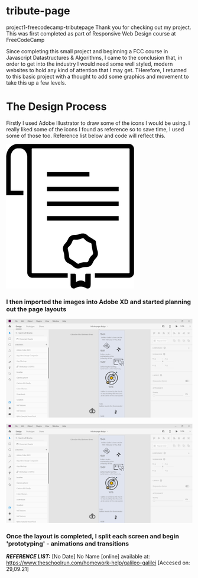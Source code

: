 # tribute-page
project1-freecodecamp-tributepage
Thank you for checking out my project. This was first completed as part of Responsive Web Design course at FreeCodeCamp
 
Since completing this small project and beginning a FCC course in Javascript Datastructures & Algorithms, I came to the conclusion that, in order to get into the industry I would need some well styled, modern websites to hold any kind of attention that I may get. THerefore, I returned to this basic project with a thought to add some graphics and movement to take this up a few levels. 

# The Design Process

Firstly I used Adobe Illustrator to draw some of the icons I would be using. I really liked some of the icons I found as reference so to save time, I used some of those too. Reference list below and code will reflect this. 

![Screenshot](assets/design/my-icons/diploma-icon.png)

### I then imported the images into Adobe XD and started planning out the page layouts

![Screenshot](assets/design/xd-screenshot.png)

![Screenshot](assets/design/xd-screenshot.png)

### Once the layout is completed, I split each screen and begin 'prototyping' - animations and transitions


***REFERENCE LIST:***
[No Date] No Name [online] available at: https://www.theschoolrun.com/homework-help/galileo-galilei [Accesed on: 29,09.21]


